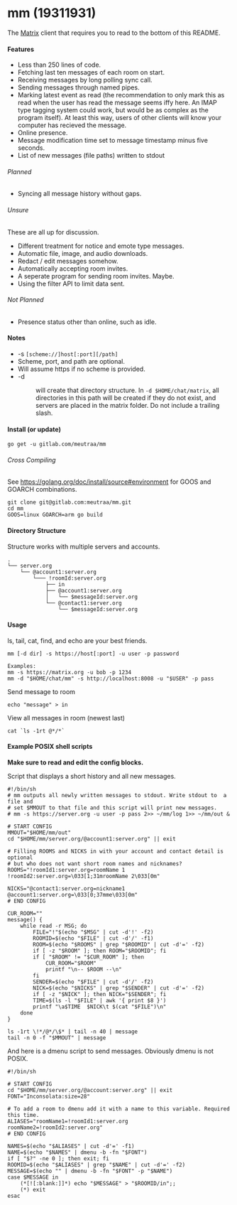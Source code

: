 # mm (19311931)
The [Matrix](https://matrix.org/) client that requires you to read to the bottom
of this README.

#### Features
* Less than 250 lines of code.
* Fetching last ten messages of each room on start.
* Receiving messages by long polling sync call.
* Sending messages through named pipes.
* Marking latest event as read (the recommendation to only mark this
as read when the user has read the message seems iffy here. An IMAP type tagging
system could work, but would be as complex as the program itself). At least
this way, users of other clients will know your computer has recieved the
message.
* Online presence.
* Message modification time set to message timestamp minus five seconds.
* List of new messages (file paths) written to stdout

###### Planned
* Syncing all message history without gaps.

###### Unsure
These are all up for discussion.

* Different treatment for notice and emote type messages.
* Automatic file, image, and audio downloads.
* Redact / edit messages somehow.
* Automatically accepting room invites.
* A seperate program for sending room invites. Maybe.
* Using the filter API to limit data sent.

###### Not Planned
* Presence status other than online, such as idle.

#### Notes
* -s <host> `[scheme://]host[:port][/path]`
* Scheme, port, and path are optional.
* Will assume https if no scheme is provided.
* -d <dir> will create that directory structure. In `-d $HOME/chat/matrix`, all
	directories in this path will be created if they do not exist, and
	servers are placed in the matrix folder. Do not include a trailing
	slash.

#### Install (or update)
```shell
go get -u gitlab.com/meutraa/mm
```

###### Cross Compiling
See https://golang.org/doc/install/source#environment for GOOS and GOARCH combinations.
```shell
git clone git@gitlab.com:meutraa/mm.git
cd mm
GOOS=linux GOARCH=arm go build
```

#### Directory Structure
Structure works with multiple servers and accounts.
```
.
└── server.org
    └── @account1:server.org
        └─── !roomId:server.org
            ├── in
            ├── @account1:server.org
            │   └── $messageId:server.org
            └── @contact1:server.org
                └── $messageId:server.org
```

#### Usage
ls, tail, cat, find, and echo are your best friends.

```shell
mm [-d dir] -s https://host[:port] -u user -p password

Examples:
mm -s https://matrix.org -u bob -p 1234
mm -d "$HOME/chat/mm" -s http://localhost:8008 -u "$USER" -p pass
```

Send message to room
```shell
echo "message" > in
```

View all messages in room (newest last)
```shell
cat `ls -1rt @*/*`
```

#### Example POSIX shell scripts
**Make sure to read and edit the config blocks.**

Script that displays a short history and all new messages.
```shell
#!/bin/sh
# mm outputs all newly written messages to stdout. Write stdout to  a file and
# set $MMOUT to that file and this script will print new messages.
# mm -s https://server.org -u user -p pass 2>> ~/mm/log 1>> ~/mm/out &

# START CONFIG
MMOUT="$HOME/mm/out"
cd "$HOME/mm/server.org/@account1:server.org" || exit

# Filling ROOMS and NICKS in with your account and contact detail is optional
# but who does not want short room names and nicknames?
ROOMS="!roomId1:server.org=roomName 1
!roomId2:server.org=\033[1;31mroomName 2\033[0m"

NICKS="@contact1:server.org=nickname1
@account1:server.org=\033[0;37mme\033[0m"
# END CONFIG

CUR_ROOM=""
message() {
    while read -r MSG; do
        FILE="!"$(echo "$MSG" | cut -d'!' -f2)
        ROOMID=$(echo "$FILE" | cut -d'/' -f1)
        ROOM=$(echo "$ROOMS" | grep "$ROOMID" | cut -d'=' -f2)
        if [ -z "$ROOM" ]; then ROOM="$ROOMID"; fi
        if [ "$ROOM" != "$CUR_ROOM" ]; then
            CUR_ROOM="$ROOM"
            printf "\n-- $ROOM --\n"
        fi
        SENDER=$(echo "$FILE" | cut -d'/' -f2)
        NICK=$(echo "$NICKS" | grep "$SENDER" | cut -d'=' -f2)
        if [ -z "$NICK" ]; then NICK="$SENDER"; fi
        TIME=$(ls -l "$FILE" | awk '{ print $8 }')
        printf "\a$TIME  $NICK\t $(cat "$FILE")\n"
    done
}

ls -1rt \!*/@*/\$* | tail -n 40 | message
tail -n 0 -f "$MMOUT" | message
```

And here is a dmenu script to send messages. Obviously dmenu is not POSIX.
```shell
#!/bin/sh

# START CONFIG
cd "$HOME/mm/server.org/@account:server.org" || exit
FONT="Inconsolata:size=28"

# To add a room to dmenu add it with a name to this variable. Required this time.
ALIASES="roomName1=!roomId1:server.org
roomName2=!roomId2:server.org"
# END CONFIG

NAMES=$(echo "$ALIASES" | cut -d'=' -f1)
NAME=$(echo "$NAMES" | dmenu -b -fn "$FONT")
if [ "$?" -ne 0 ]; then exit; fi
ROOMID=$(echo "$ALIASES" | grep "$NAME" | cut -d'=' -f2)
MESSAGE=$(echo "" | dmenu -b -fn "$FONT" -p "$NAME")
case $MESSAGE in
    (*[![:blank:]]*) echo "$MESSAGE" > "$ROOMID/in";;
    (*) exit
esac
```
